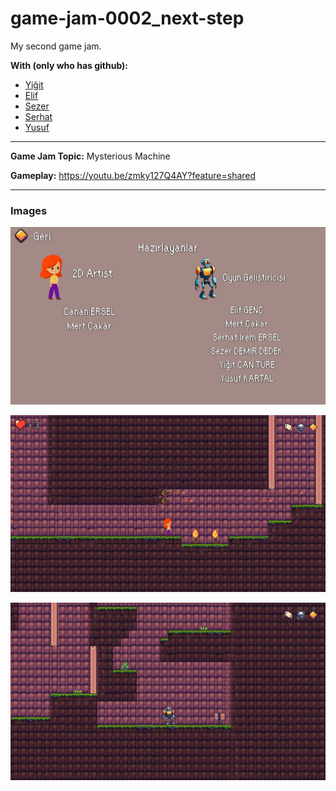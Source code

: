 # game-jam-0002_next-step
My second game jam.

**With (only who has github):**
- [Yiğit](https://github.com/yigit26)
- [Elif](https://github.com/eelfgnc)
- [Sezer](https://github.com/Fanthall)
- [Serhat](https://github.com/seruhatto)
- [Yusuf](https://github.com/ykartal)

---

**Game Jam Topic:** Mysterious Machine

**Gameplay:** https://youtu.be/zmky127Q4AY?feature=shared

---

### Images

<p float="left">
  <img src="./app-images/game-jam-00.jpg" alt="Image - 1" width="600"/> 
</p>
<p float="left">
  <img src="./app-images/game-jam-01.jpg" alt="Image - 3" width="600"/> 
</p>
<p float="left">
  <img src="./app-images/game-jam-02.jpg" alt="Image - 3" width="600"/> 
</p>